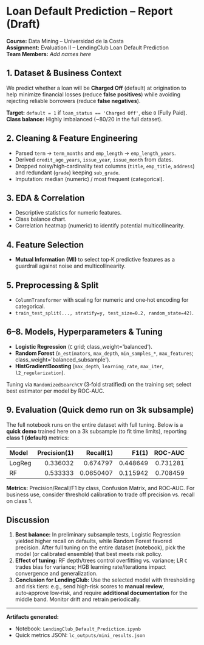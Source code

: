 # Loan Default Prediction – Report (Draft)

**Course:** Data Mining – Universidad de la Costa  
**Assignment:** Evaluation II – LendingClub Loan Default Prediction  
**Team Members:** _Add names here_

## 1. Dataset & Business Context
We predict whether a loan will be **Charged Off** (default) at origination to help minimize financial losses (reduce **false positives**) while avoiding rejecting reliable borrowers (reduce **false negatives**).

**Target:** `default = 1` if `loan_status == 'Charged Off'`, else `0` (Fully Paid).  
**Class balance:** Highly imbalanced (~80/20 in the full dataset).

## 2. Cleaning & Feature Engineering
- Parsed `term` → `term_months` and `emp_length` → `emp_length_years`.
- Derived `credit_age_years`, `issue_year`, `issue_month` from dates.
- Dropped noisy/high‑cardinality text columns (`title`, `emp_title`, `address`) and redundant (`grade`) keeping `sub_grade`.
- Imputation: median (numeric) / most frequent (categorical).

## 3. EDA & Correlation
- Descriptive statistics for numeric features.
- Class balance chart.
- Correlation heatmap (numeric) to identify potential multicollinearity.

## 4. Feature Selection
- **Mutual Information (MI)** to select top‑K predictive features as a guardrail against noise and multicollinearity.

## 5. Preprocessing & Split
- `ColumnTransformer` with scaling for numeric and one‑hot encoding for categorical.
- `train_test_split(..., stratify=y, test_size=0.2, random_state=42)`.

## 6–8. Models, Hyperparameters & Tuning
- **Logistic Regression** (`C` grid; class_weight='balanced').
- **Random Forest** (`n_estimators`, `max_depth`, `min_samples_*`, `max_features`; class_weight='balanced_subsample').
- **HistGradientBoosting** (`max_depth`, `learning_rate`, `max_iter`, `l2_regularization`).

Tuning via `RandomizedSearchCV` (3‑fold stratified) on the training set; select best estimator per model by ROC‑AUC.

## 9. Evaluation (Quick demo run on 3k subsample)
The full notebook runs on the entire dataset with full tuning. Below is a **quick demo** trained here on a 3k subsample (to fit time limits), reporting **class 1 (default)** metrics:

| Model   |   Precision(1) |   Recall(1) |    F1(1) |   ROC-AUC |
|:--------|---------------:|------------:|---------:|----------:|
| LogReg  |       0.336032 |   0.674797  | 0.448649 |  0.731281 |
| RF      |       0.533333 |   0.0650407 | 0.115942 |  0.708459 |

**Metrics:** Precision/Recall/F1 by class, Confusion Matrix, and ROC‑AUC. For business use, consider threshold calibration to trade off precision vs. recall on class 1.

## Discussion
1. **Best balance:** In preliminary subsample tests, Logistic Regression yielded higher recall on defaults, while Random Forest favored precision. After full tuning on the entire dataset (notebook), pick the model (or calibrated ensemble) that best meets risk policy.
2. **Effect of tuning:** RF depth/trees control overfitting vs. variance; LR `C` trades bias for variance; HGB learning rate/iterations impact convergence and generalization.
3. **Conclusion for LendingClub:** Use the selected model with thresholding and risk tiers: e.g., send high‑risk scores to **manual review**, auto‑approve low‑risk, and require **additional documentation** for the middle band. Monitor drift and retrain periodically.

---
**Artifacts generated:**  
- Notebook: `LendingClub_Default_Prediction.ipynb`  
- Quick metrics JSON: `lc_outputs/mini_results.json`

